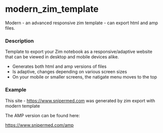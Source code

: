 # modern_zim_template
Modern - an advanced responsive zim template - can export html and amp files.

### Description
Template to export your Zim notebook as a responsive/adaptive website that can be viewed in desktop and mobile devices alike.

* Generates both html and amp versions of files
* Is adaptive, changes depending on various screen sizes
* On your mobile or smaller screens, the natigate menu moves to the top

### Example
This site - https://www.snipermed.com was generated by zim export with modern template

The AMP version can be found here:

https://www.snipermed.com/amp 

